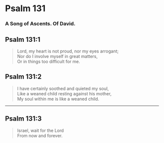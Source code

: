 # Psalm 131

### A Song of Ascents. Of David.

## Psalm 131:1

> Lord, my heart is not proud, nor my eyes arrogant;  
> Nor do I involve myself in great matters,  
> Or in things too difficult for me.

## Psalm 131:2

> I have certainly soothed and quieted my soul,  
> Like a weaned child resting against his mother,  
> My soul within me is like a weaned child.

---

## Psalm 131:3

> Israel, wait for the Lord  
> From now and forever.
